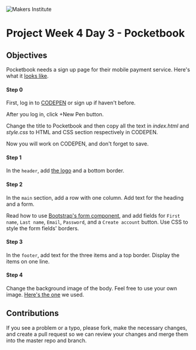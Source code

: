![Makers Institute](https://makersinstitute.id/img/logo-makersinstitute.png)

# Project Week 4 Day 3 - Pocketbook

## Objectives

Pocketbook needs a sign up page for their mobile payment service. Here's what it [looks like](https://s3.amazonaws.com/codecademy-content/projects/pocketbook/index.html).

#### Step 0

First, log in to [CODEPEN](http://codepen.io/) or sign up if haven't before. 

After you log in, click +New Pen button. 

Change the title to Pocketbook and then copy all the text in *index.html* and *style.css* to HTML and CSS section respectively in CODEPEN. 

Now you will work on CODEPEN, and don't forget to save.

#### Step 1

In the `header`, add [the logo](https://s3.amazonaws.com/codecademy-content/projects/pocketbook/logo.svg) and a bottom border.

#### Step 2

In the `main` section, add a row with one column. Add text for the heading and a form.

Read how to use [Bootstrap's form component](http://getbootstrap.com/css/#forms), and add fields for `First name`, `Last name`, `Email`, `Password`, and a `Create account` button. Use CSS to style the form fields' borders.

#### Step 3

In the `footer`, add text for the three items and a top border. Display the items on one line.

#### Step 4

Change the background image of the body. Feel free to use your own image. [Here's the one](https://s3.amazonaws.com/codecademy-content/projects/pocketbook/bg.jpg) we used.

## Contributions

If you see a problem or a typo, please fork, make the necessary changes, and create a pull request so we can review your changes and merge them into the master repo and branch.
